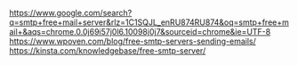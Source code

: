 https://www.google.com/search?q=smtp+free+mail+server&rlz=1C1SQJL_enRU874RU874&oq=smtp+free+mail+&aqs=chrome.0.0j69i57j0l6.10098j0j7&sourceid=chrome&ie=UTF-8
https://www.wpoven.com/blog/free-smtp-servers-sending-emails/
https://kinsta.com/knowledgebase/free-smtp-server/
